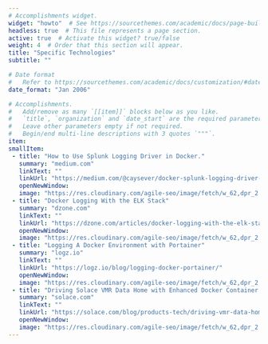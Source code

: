 ```yaml
---
# Accomplishments widget.
widget: "howto"  # See https://sourcethemes.com/academic/docs/page-builder/
headless: true  # This file represents a page section.
active: true  # Activate this widget? true/false
weight: 4  # Order that this section will appear.
title: "Specific Technologies"
subtitle: ""

# Date format
#   Refer to https://sourcethemes.com/academic/docs/customization/#date-format
date_format: "Jan 2006"

# Accomplishments.
#   Add/remove as many `[[item]]` blocks below as you like.
#   `title`, `organization` and `date_start` are the required parameters.
#   Leave other parameters empty if not required.
#   Begin/end multi-line descriptions with 3 quotes `"""`.
item:
smallItem: 
 - title: "How to Use Splunk Logging Driver in Docker."
   summary: "medium.com"
   linkText: ""
   linkUrl: "https://medium.com/@caysever/docker-splunk-logging-driver-c70dd78ad56a"
   openNewWindow: 
   image: "https://res.cloudinary.com/agile-seo/image/fetch/w_62,dpr_2.0,d_blank_am8gzx.png/https%3A%2F%2Flogo.clearbit.com%2Fmedium.com%3Fsize%3D250"
 - title: "Docker Logging With the ELK Stack"
   summary: "dzone.com"
   linkText: ""
   linkUrl: "https://dzone.com/articles/docker-logging-with-the-elk-stack-part-i"
   openNewWindow: 
   image: "https://res.cloudinary.com/agile-seo/image/fetch/w_62,dpr_2.0,d_blank_am8gzx.png/https%3A%2F%2Flogo.clearbit.com%2Fdzone.com%3Fsize%3D250"
 - title: "Logging A Docker Environment with Portainer"
   summary: "logz.io"
   linkText: ""
   linkUrl: "https://logz.io/blog/logging-docker-portainer/"
   openNewWindow: 
   image: "https://res.cloudinary.com/agile-seo/image/fetch/w_62,dpr_2.0,d_blank_am8gzx.png/https%3A%2F%2Flogo.clearbit.com%2Flogz.io%3Fsize%3D250"
 - title: "Driving Solace VMR Data Home with Enhanced Docker Container Logging"
   summary: "solace.com"
   linkText: ""
   linkUrl: "https://solace.com/blog/products-tech/driving-vmr-data-home-enhanced-docker-container-logging"
   openNewWindow: 
   image: "https://res.cloudinary.com/agile-seo/image/fetch/w_62,dpr_2.0,d_blank_am8gzx.png/https%3A%2F%2Flogo.clearbit.com%2Fsolace.com%3Fsize%3D250"
---
```


    
